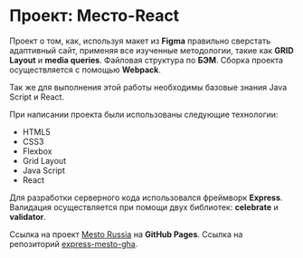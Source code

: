 # Проект: Место-React

Проект о том, как, используя макет из __Figma__ правильно сверстать адаптивный сайт, применяя все изученные методологии, такие как __GRID Layout__ и __media queries__. Файловая структура по __БЭМ__. Сборка проекта осуществляется с помощью __Webpack__.

Так же для выполнения этой работы необходимы базовые знания Java Script и React.

При написании проекта были использованы следующие технологии:
* HTML5
* CSS3
* Flexbox
* Grid Layout
* Java Script
* React

Для разработки серверного кода использовался фреймворк __Express__.
Валидация осуществляется при помощи двух библиотек: __celebrate__ и __validator__.

Ссылка на проект [Mesto Russia](https://bonnhelga86.github.io/mesto-react/) на __GitHub Pages__.
Ссылка на репозиторий [express-mesto-gha](https://github.com/bonnhelga86/express-mesto-gha).
